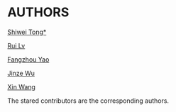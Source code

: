 # AUTHORS

[Shiwei Tong*](https://github.com/tswsxk)

[Rui Lv](https://github.com/karin0018)

[Fangzhou Yao](https://github.com/fannazya)

[Jinze Wu](https://github.com/hxwujinze)

[Xin Wang]()


The stared contributors are the corresponding authors. 